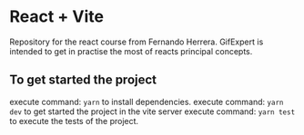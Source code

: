 # React + Vite

Repository for the react course from Fernando Herrera. GifExpert is intended to get in practise the most of reacts principal concepts.

## To get started the project

execute command: `yarn` to install dependencies.
execute command: `yarn dev` to get started the project in the vite server
execute command: `yarn test` to execute the tests of the project.
